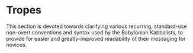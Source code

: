 # **Tropes**

This section is devoted towards clarifying various recurring, standard-use non-overt conventions and syntax used by the Babylonian Kabbalists, to provide for easier and greatly-improved readability of their messaging for novices.
